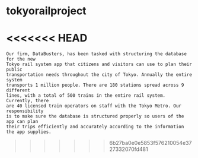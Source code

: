 # tokyorailproject
<<<<<<< HEAD
=======
    Our firm, DataBusters, has been tasked with structuring the database for the new 
    Tokyo rail system app that citizens and visitors can use to plan their public 
    transportation needs throughout the city of Tokyo. Annually the entire system 
    transports 1 million people. There are 180 stations spread across 9 different 
    lines, with a total of 500 trains in the entire rail system. Currently, there 
    are 40 licensed train operators on staff with the Tokyo Metro. Our responsibility 
    is to make sure the database is structured properly so users of the app can plan 
    their trips efficiently and accurately according to the information the app supplies.
>>>>>>> 6b27ba0e0e5853f576210054e3727332070fd481
